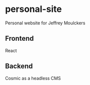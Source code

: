 # personal-site

Personal website for Jeffrey Moulckers

## Frontend

React

## Backend

Cosmic as a headless CMS
